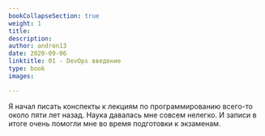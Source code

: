 ```yaml
---
bookCollapseSection: true
weight: 1
title: 
description: 
author: andron13
date: 2020-09-06
linktitle: 01 - DevOps введение
type: book
images:

---
```


Я начал писать конспекты к лекциям по программированию всего-то около пяти лет назад. Наука давалась мне совсем нелегко. И записи в итоге очень помогли мне во время подготовки к экзаменам.